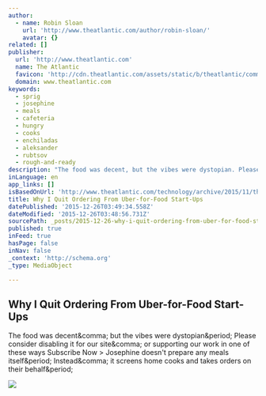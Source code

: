 ```yaml
---
author:
  - name: Robin Sloan
    url: 'http://www.theatlantic.com/author/robin-sloan/'
    avatar: {}
related: []
publisher:
  url: 'http://www.theatlantic.com'
  name: The Atlantic
  favicon: 'http://cdn.theatlantic.com/assets/static/b/theatlantic/common/img/favicon.ico'
  domain: www.theatlantic.com
keywords:
  - sprig
  - josephine
  - meals
  - cafeteria
  - hungry
  - cooks
  - enchiladas
  - aleksander
  - rubtsov
  - rough-and-ready
description: "The food was decent, but the vibes were dystopian. Please consider disabling it for our site, or supporting our work in one of these ways Subscribe Now > Josephine doesn't prepare any meals itself. Instead, it screens home cooks and takes orders on their behalf."
inLanguage: en
app_links: []
isBasedOnUrl: 'http://www.theatlantic.com/technology/archive/2015/11/the-food-delivery-start-up-you-havent-heard-of/414540/'
title: Why I Quit Ordering From Uber-for-Food Start-Ups
datePublished: '2015-12-26T03:49:34.558Z'
dateModified: '2015-12-26T03:48:56.731Z'
sourcePath: _posts/2015-12-26-why-i-quit-ordering-from-uber-for-food-start-ups.md
published: true
inFeed: true
hasPage: false
inNav: false
_context: 'http://schema.org'
_type: MediaObject

---
```

<article style=""><h1>Why I Quit Ordering From Uber-for-Food Start-Ups</h1><p>The food was decent&amp;comma; but the vibes were dystopian&amp;period; Please consider disabling it for our site&amp;comma; or supporting our work in one of these ways Subscribe Now &gt; Josephine doesn't prepare any meals itself&amp;period; Instead&amp;comma; it screens home cooks and takes orders on their behalf&amp;period;</p><img src="http://cdn.theatlantic.com/assets/media/img/mt/2015/11/original_-1/lead_960.jpg?1446824633" /></article>